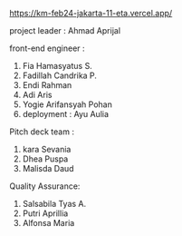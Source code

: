 https://km-feb24-jakarta-11-eta.vercel.app/

project leader : Ahmad Aprijal 

front-end engineer :
1. Fia Hamasyatus S.
2. Fadillah Candrika P.
3. Endi Rahman
4. Adi Aris
5. Yogie Arifansyah Pohan
6. deployment : Ayu Aulia

Pitch deck team :
1. kara Sevania
2. Dhea Puspa
3. Malisda Daud

Quality Assurance:

1. Salsabila Tyas A.
2. Putri Aprillia
3. Alfonsa Maria